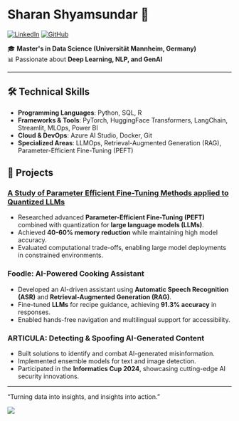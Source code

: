# Sharan Shyamsundar 👋

[![LinkedIn](https://img.shields.io/badge/LinkedIn-Connect-blue?style=flat-square&logo=linkedin)](https://www.linkedin.com/in/sharans-1712/)
[![GitHub](https://img.shields.io/badge/GitHub-Portfolio-black?style=flat-square&logo=github)](https://sharan1712.github.io/)
  
🎓 **Master's in Data Science (Universität Mannheim, Germany)**  
📊 Passionate about **Deep Learning, NLP, and GenAI**

---

## 🛠️ Technical Skills
- **Programming Languages**: Python, SQL, R  
- **Frameworks & Tools**: PyTorch, HuggingFace Transformers, LangChain, Streamlit, MLOps, Power BI  
- **Cloud & DevOps**: Azure AI Studio, Docker, Git  
- **Specialized Areas**: LLMOps, Retrieval-Augmented Generation (RAG), Parameter-Efficient Fine-Tuning (PEFT)

## 🚀 Projects

### [A Study of Parameter Efficient Fine-Tuning Methods applied to Quantized LLMs](https://github.com/Sharan1712/quantization_peft)
- Researched advanced **Parameter-Efficient Fine-Tuning (PEFT)** combined with quantization for **large language models (LLMs)**.
- Achieved **40-60% memory reduction** while maintaining high model accuracy.
- Evaluated computational trade-offs, enabling large model deployments in constrained environments.

### Foodle: AI-Powered Cooking Assistant 
- Developed an AI-driven assistant using **Automatic Speech Recognition (ASR)** and **Retrieval-Augmented Generation (RAG)**.
- Fine-tuned **LLMs** for recipe guidance, achieving **91.3% accuracy** in responses.
- Enabled hands-free navigation and multilingual support for accessibility.

### ARTICULA: Detecting & Spoofing AI-Generated Content
- Built solutions to identify and combat AI-generated misinformation.
- Implemented ensemble models for text and image detection.
- Participated in the **Informatics Cup 2024**, showcasing cutting-edge AI security innovations.

---
“Turning data into insights, and insights into action.”  

<a href="https://github.com/anuraghazra/github-readme-stats">
  <img align="center" src="https://github-readme-stats.vercel.app/api/top-langs/?username=Sharan1712&langs_count=8&layout=compact&theme=merko" />
</a>

<!--
**Sharan1712/Sharan1712** is a ✨ _special_ ✨ repository because its `README.md` (this file) appears on your GitHub profile.

Here are some ideas to get you started:

- 🔭 I’m currently working on ...
- 🌱 I’m currently learning ...
- 👯 I’m looking to collaborate on ...
- 🤔 I’m looking for help with ...
- 💬 Ask me about ...
- 📫 How to reach me: ...
- 😄 Pronouns: ...
- ⚡ Fun fact: ...
-->
